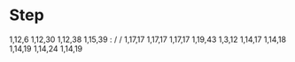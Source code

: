# Step
1,12,6
1,12,30
1,12,38
1,15,39
:
/
/
1,17,17
1,17,17
1,17,17
1,19,43
1,3,12
1,14,17
1,14,18
1,14,19
1,14,24
1,14,19
